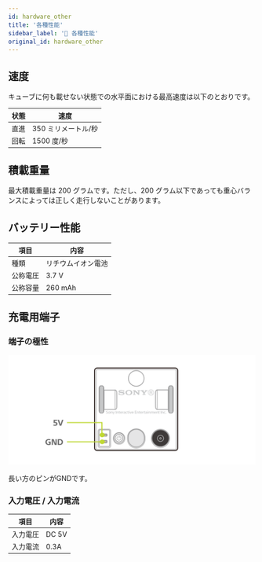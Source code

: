 ```yaml
---
id: hardware_other
title: '各種性能'
sidebar_label: '🔄 各種性能'
original_id: hardware_other
---
```


## 速度

キューブに何も載せない状態での水平面における最高速度は以下のとおりです。

| 状態 | 速度                |
| ---- | ------------------- |
| 直進 | 350 ミリメートル/秒 |
| 回転 | 1500 度/秒          |

## 積載重量

最大積載重量は 200 グラムです。ただし、200 グラム以下であっても重心バランスによっては正しく走行しないことがあります。

## バッテリー性能

| 項目     | 内容               |
| -------- | ------------------ |
| 種類     | リチウムイオン電池 |
| 公称電圧 | 3.7 V              |
| 公称容量 | 260 mAh            |

## 充電用端子

### 端子の極性

![充電用端子の極性](assets/hardware_other_polarity.svg)

長い方のピンがGNDです。

### 入力電圧 / 入力電流

| 項目     | 内容  |
| -------- | ----- |
| 入力電圧 | DC 5V |
| 入力電流 | 0.3A  |
